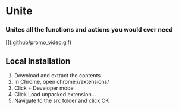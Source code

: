 <p>
    <h1>Unite</h1>
    <h3>Unites all the functions and actions you would ever need</h3>
    <p>[](.github/promo_video.gif)</p>
    <h2>Local Installation</h2>
    <ol>
        <li>Download and extract the contents</li>
        <li>In Chrome, open chrome://extensions/</li>
        <li>Click + Developer mode</li>
        <li>Click Load unpacked extension…</li>
        <li>Navigate to the src folder and click OK</li>
    </ol>
</p>